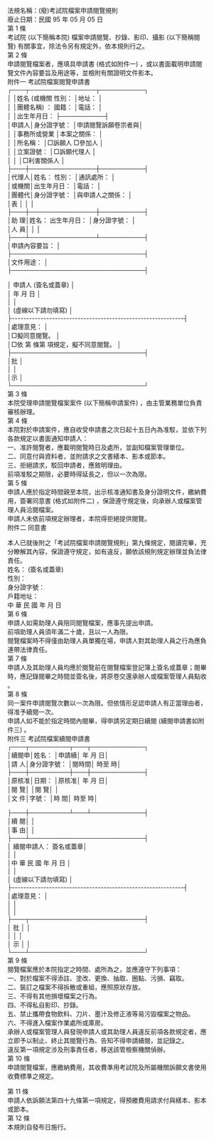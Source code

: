 法規名稱：(廢)考試院檔案申請閱覽規則  
廢止日期：民國 95 年 05 月 05 日  
第 1 條  
考試院 (以下簡稱本院) 檔案申請閱覽、抄錄、影印、攝影 (以下簡稱閱  
覽) 有關事宜，除法令另有規定外，依本規則行之。  
第 2 條  
申請閱覽檔案者，應填具申請書 (格式如附件一) ，或以書面載明申請閱  
覽文件內容要旨及用途等，並檢附有關證明文件影本。  
附件一 考試院檔案閱覽申請書  
┌───┬───────────────┬──────────┐  
│ │姓名 (或機關 性別： │地址： │  
│ │團體名稱) ： 國籍： │電話： │  
│ │出生年月日： ├──────────┤  
│申請人│身分證字號： │申請閱覽訴願卷宗者與│  
│ │事務所或營業 │本案之關係： │  
│ │所名稱： │□訴願人 □參加人 │  
│ │立案證號： │□訴願代理人 │  
│ │ │□利害關係人 │  
├───┼───────────────┼──────────┤  
│代理人│姓名： 性別： │通訊處所： │  
│或機關│出生年月日： │電話： │  
│團體代│身分證字號： │與申請人之關係： │  
│表 │ │ │  
├───┼───────────────┼──────────┤  
│助 理│姓名： 出生年月日： │身分證字號： │  
│人 員│ │ │  
├───┴───────────────┴──────────┤  
│申請內容要旨： │  
├──────────────────────────────┤  
│文件用途： │  
├──────────────────────────────┤  


│ 申請人 (簽名或蓋章) │  
│ 年 月 日 │  
│ │  
│ (虛線以下請勿填寫) │  
├------------------------------------------------------------┤  
│處理意見： │  
│□擬同意閱覽。 │  
│□依 第 條第 項規定，擬不同意閱覽。 │  
├──────────────────────────────┤  
│批 │  
│ │  
│示 │  
└──────────────────────────────┘  
第 3 條  
本院受理申請閱覽檔案案件 (以下簡稱申請案件) ，由主管業務單位負責  
審核辦理。  
第 4 條  
本院對於申請案件，應自收受申請書之次日起十五日內為准駁，並依下列  
各款規定以書面通知申請人：  
一、准許閱覽者，應載明閱覽時日及處所，並副知檔案管理單位。  
二、同意付與資料者，並附請求之文書繕本、影本或節本。  
三、拒絕請求，駁回申請者，應敘明理由。  
前項准駁之期限，必要時得延長之，但以一次為限。  
第 5 條  
申請人應於指定時間親至本院，出示核准通知書及身分證明文件，繳納費  
用，簽署同意書 (格式如附件二) ，保證遵守規定後，向承辦人或檔案管  
理人員洽閱檔案。  
申請人未依前項規定辦理者，本院得拒絕提供閱覽。  
附件二 同意書  


本人已就後附之「考試院檔案申請閱覽規則」第九條規定，閱讀完畢，充  
分瞭解其內容，保證遵守規定，如有違反，願依該規則規定辦理並負法律  
責任。  
姓名： (簽名或蓋章)  
性別：  
身分證字號：  
戶籍地址：  
中 華 民 國 年 月 日  
第 6 條  
申請人如需助理人員陪同閱覽檔案，應事先提出申請。  
前項助理人員須年滿二十歲，且以一人為限。  
閱覽檔案時不得僅由助理人員單獨在場，申請人對其助理人員之行為應負  
連帶法律責任。  
第 7 條  
申請人及其助理人員均應於閱覽前在閱覽檔案登記簿上簽名或蓋章；閱畢  
時，應記錄閱畢之時間並簽名後，將原卷交還承辦人或檔案管理人員點收  
。  
第 8 條  
同一案件申請閱覽次數以一次為限。但依情形足認申請人有正當理由者，  
得准予續閱一次。  
申請人如不能於指定時間內閱畢，得申請另定期日續閱 (續閱申請書如附  
件三) 。  
附件三 考試院檔案續閱申請書  
┌───┬─────────┬───┬────────────┐  
│續閱申│姓名： │申請續│ 年 月 日│  
│請 人│身分證字號： │閱時間│ 時至 時│  
├───┼─────────┼───┼────────────┤  
│原核准│日期： │原核准│ 年 月 日│  
│閱 覽│ │閱 覽│ │  
│文 件│字號： │時 間│ 時至 時│  


├───┼─────────┴───┴────────────┤  
│續 閱│ │  
│事 由│ │  
├───┴──────────────────────────┤  
│ 續閱申請人： 簽名或蓋章│  
│ │  
│中 華 民 國 年 月 日 │  
│ │  
│ (虛線以下請勿填寫) │  
├------------------------------------------------------------┤  
│處理意見： │  
│ │  
│ │  
├───┬──────────────────────────┤  
│ 批 │ │  
│ │ │  
│ 示 │ │  
└───┴──────────────────────────┘  
第 9 條  
閱覽檔案應於本院指定之時間、處所為之，並應遵守下列事項：  
一、對於檔案不得添註、塗改、更換、抽取、圈點、污損、竊取。  
二、裝訂之檔案不得拆散或重組，應照原狀存放。  
三、不得有其他損壞檔案之行為。  
四、不得私自影印、抄錄。  
五、禁止攜帶食物飲料、刀片、墨汁及修正液等易污毀檔案之物品。  
六、不得進入檔案作業處所或庫房。  
承辦人或檔案管理人員發現申請人或其助理人員違反前項各款規定者，應  
立即予以制止、終止其閱覽行為、告知不得申請續閱，並記錄之。  
違反第一項規定涉及刑事責任者，移送該管檢察機關偵辦。  
第 10 條  
申請閱覽檔案，應繳納費用，其收費準用考試院及所屬機關訴願文書使用  
收費標準之規定。  


第 11 條  
申請人依訴願法第四十九條第一項規定，得預繳費用請求付與繕本、影本  
或節本。  
第 12 條  
本規則自發布日施行。  


